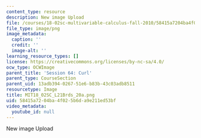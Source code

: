 ```yaml
---
content_type: resource
description: New image Upload
file: /courses/18-02sc-multivariable-calculus-fall-2010/58415a7204ba4f025b6da9e211ed53bf_MIT18_02SC_L21Brds_20a.png
file_type: image/png
image_metadata:
  caption: ''
  credit: ''
  image-alt: ''
learning_resource_types: []
license: https://creativecommons.org/licenses/by-nc-sa/4.0/
ocw_type: OCWImage
parent_title: 'Session 64: Curl'
parent_type: CourseSection
parent_uid: 13adb394-0267-51e6-b83b-43c03adb8511
resourcetype: Image
title: MIT18_02SC_L21Brds_20a.png
uid: 58415a72-04ba-4f02-5b6d-a9e211ed53bf
video_metadata:
  youtube_id: null
---
```

New image Upload
